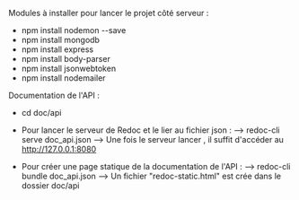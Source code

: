 
Modules à installer pour lancer le projet côté serveur : 
 * npm install nodemon --save
 * npm install mongodb
 * npm install express
 * npm install body-parser
 * npm install jsonwebtoken 
 * npm install nodemailer
 
 
 Documentation de l'API : 
 
  - cd doc/api 
  - Pour lancer le serveur de Redoc et le lier au fichier json : 
      --> redoc-cli serve doc_api.json
      --> Une fois le serveur lancer , il suffit d'accéder au http://127.0.0.1:8080
 
 - Pour créer une page statique de la documentation de l'API : 
      --> redoc-cli bundle doc_api.json
      --> Un fichier "redoc-static.html" est crée dans le dossier doc/api
